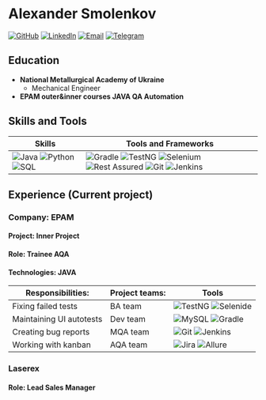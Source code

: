 # Alexander Smolenkov
[![GitHub](https://img.shields.io/badge/GitHub-Profile-blue?style=flat-square&logo=github)](https://github.com/smolenkov)
[![LinkedIn](https://img.shields.io/badge/LinkedIn-Profile-blue?style=flat-square&logo=linkedin)](https://www.linkedin.com/in/smolenkov/)
[![Email](https://img.shields.io/badge/Email-s--alex--v%40ukr.net-green?style=flat-square&logo=gmail)](mailto:s-alex-v@ukr.net)
[![Telegram](https://img.shields.io/badge/Telegram-2CA5E0?style=flat-square&logo=telegram&logoColor=white)](https://t.me/alexashka)


## Education

- **National Metallurgical Academy of Ukraine**
  - Mechanical Engineer
- **EPAM outer&inner courses JAVA QA Automation**

## Skills and Tools

| Skills                | Tools and Frameworks    |
| ---------------------| -----------------------|
| ![Java](https://img.shields.io/badge/-Java-007396?style=flat&logo=java&logoColor=white) ![Python](https://img.shields.io/badge/-Python-3776AB?style=flat&logo=python&logoColor=white) ![SQL](https://img.shields.io/badge/-SQL-4479A1?style=flat&logo=postgresql&logoColor=white) | ![Gradle](https://img.shields.io/badge/-Gradle-02303A?style=flat&logo=gradle&logoColor=white)  ![TestNG](https://img.shields.io/badge/-TestNG-007ACC?style=flat&logo=testng&logoColor=white) ![Selenium](https://img.shields.io/badge/-Selenium-43B02A?style=flat&logo=selenium&logoColor=white) ![Rest Assured](https://img.shields.io/badge/-Rest%20Assured-00B9E4?style=flat&logo=rest-assured&logoColor=white) ![Git](https://img.shields.io/badge/-Git-F05032?style=flat&logo=git&logoColor=white)  ![Jenkins](https://img.shields.io/badge/-Jenkins-D24939?style=flat&logo=jenkins&logoColor=white)  |


## Experience (Current project)

### Company: EPAM

#### Project: Inner Project
#### Role: Trainee AQA
#### Technologies: JAVA
| **Responsibilities:**                | **Project teams:**    | Tools |
| ------------------------------------| -----------------------|-------|
| Fixing failed tests | BA team |![TestNG](https://img.shields.io/badge/-TestNG-007ACC?style=flat&logo=testng&logoColor=white) ![Selenide](https://img.shields.io/badge/-Selenide-orange?style=flat-square&logo=selenium&logoColor=white)  |
| Maintaining UI autotests | Dev team | ![MySQL](https://img.shields.io/badge/-MySQL-blue?style=flat-square&logo=mysql&logoColor=white) ![Gradle](https://img.shields.io/badge/-Gradle-02303A?style=flat&logo=gradle&logoColor=white) |
| Creating bug reports | MQA team | ![Git](https://img.shields.io/badge/-Git-F05032?style=flat&logo=git&logoColor=white) ![Jenkins](https://img.shields.io/badge/-Jenkins-D24939?style=flat&logo=jenkins&logoColor=white) |
| Working with kanban | AQA team | ![Jira](https://img.shields.io/badge/-Jira-blue?style=flat-square&logo=jira&logoColor=white) ![Allure](https://img.shields.io/badge/-Allure-orange?style=flat-square&logo=allure&logoColor=white)  |


### Laserex

#### Role: Lead Sales Manager


